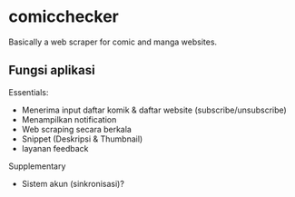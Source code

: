 # comicchecker
 Basically a web scraper for comic and manga websites.

## Fungsi aplikasi

Essentials:
- Menerima input daftar komik & daftar website (subscribe/unsubscribe)
- Menampilkan notification
- Web scraping secara berkala
- Snippet (Deskripsi & Thumbnail)
- layanan feedback

Supplementary
- Sistem akun (sinkronisasi)?